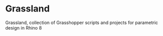 # Grassland
Grassland, collection of Grasshopper scripts and projects for parametric design in Rhino 8
